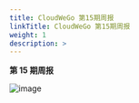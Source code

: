 ```yaml
---
title: CloudWeGo 第15期周报
linkTitle: CloudWeGo 第15期周报
weight: 1
description: >
---
```


**第 15 期周报**

![image](/img/community/weekly_report/CloudWeGo_15th_weekly_report.png)

